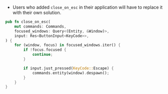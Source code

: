 - Users who added `close_on_esc` in their application will have to replace it with their own solution.

```rust
pub fn close_on_esc(
    mut commands: Commands,
    focused_windows: Query<(Entity, &Window)>,
    input: Res<ButtonInput<KeyCode>>,
) {
    for (window, focus) in focused_windows.iter() {
        if !focus.focused {
            continue;
        }

        if input.just_pressed(KeyCode::Escape) {
            commands.entity(window).despawn();
        }
    }
}
```
